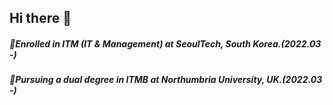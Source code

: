## Hi there 👋

<div>
  <h5>🏫Enrolled in ITM (IT & Management) at SeoulTech, South Korea.(2022.03 -)</h5>
  <h5>🏫Pursuing a dual degree in ITMB at Northumbria University, UK.(2022.03 -)</h5>
</div>



<!--
**yeomjungwoo/yeomjungwoo** is a ✨ _special_ ✨ repository because its `README.md` (this file) appears on your GitHub profile.

Here are some ideas to get you started:

- 🔭 I’m currently working on ...
- 🌱 I’m currently learning ...
- 👯 I’m looking to collaborate on ...
- 🤔 I’m looking for help with ...
- 💬 Ask me about ...
- 📫 How to reach me: ...
- 😄 Pronouns: ...
- ⚡ Fun fact: ...
-->
